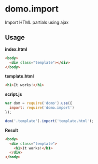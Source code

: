 domo.import
===========

Import HTML partials using ajax

Usage
-----

**index.html**

```html
<body>
  <div class="template"></div>
</body>
```

**template.html**

```html
<h1>It works!</h1>
```

**script.js**

```js
var dom = require('domo').use({
  import: require('domo.import')
});

dom('.template').import('template.html');
```

**Result**

```html
<body>
  <div class="template">
    <h1>It works!</h1>
  </div>
</body>
```
